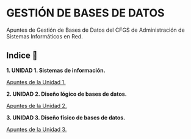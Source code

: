 # GESTIÓN DE BASES DE DATOS

Apuntes de Gestión de Bases de Datos del CFGS de Administración de Sistemas Informáticos en Red.

## Indice 🚀

**1. UNIDAD 1. Sistemas de información.**

  [Apuntes de la Unidad 1.](Tema1/Apuntes.md)
  
**2. UNIDAD 2. Diseño lógico de bases de datos.**

 [Apuntes de la Unidad 2.](Tema2/Apuntes.md)

**3. UNIDAD 3. Diseño físico de bases de datos.**

 [Apuntes de la Unidad 3.](Tema3/Apuntes.md)
